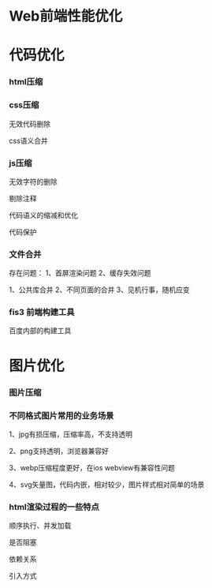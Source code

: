#  Web前端性能优化


# 代码优化

### html压缩



### css压缩

无效代码删除

css语义合并



### js压缩

无效字符的删除

剔除注释

代码语义的缩减和优化

代码保护



### 文件合并

存在问题：
1、首屏渲染问题
2、缓存失效问题

1、公共库合并
2、不同页面的合并
3、见机行事，随机应变



### fis3 前端构建工具

百度内部的构建工具



# 图片优化

### 图片压缩




### 不同格式图片常用的业务场景

1、jpg有损压缩，压缩率高，不支持透明

2、png支持透明，浏览器兼容好

3、webp压缩程度更好，在ios webview有兼容性问题

4、svg矢量图，代码内嵌，相对较少，图片样式相对简单的场景



### html渲染过程的一些特点

顺序执行、并发加载

是否阻塞

依赖关系

引入方式

